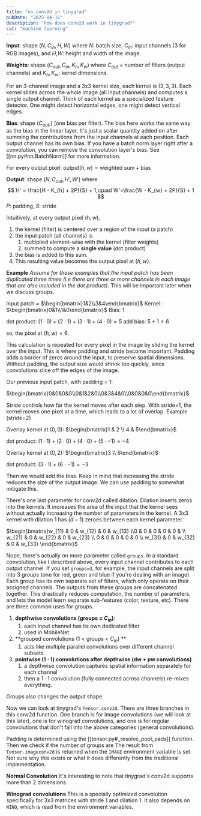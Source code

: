 ```yaml
---
title: "nn.conv2d in tinygrad"
pubDate: "2025-04-16"
description: "how does conv2d work in tinygrad?"
cat: "machine learning"
---
```


**Input**: shape $(N, C_{in}, H, W)$ where $N$: batch size, $C_{in}$: input channels (3 for RGB images), and $H$,$W$: height and width of the image. 

**Weights**: shape $(C_{out}, C_{in}, K_h, K_w)$ where $C_{out}$ = number of filters (output channels) and $K_h, K_w$: kernel dimensions. 

For an 3-channel image and a 3x3 kernel size, each kernel is $(3,3,3)$. Each kernel slides across the whole image (all input channels) and computes a single output channel. Think of each kernel as a specialized feature detector. One might detect horizontal edges, one might detect vertical edges. 

**Bias**: shape $(C_{out},)$ (one bias per filter). The bias here works the same way as the bias in the linear layer. It's just a scalar quantity added on after summing the contributions from the input channels at each position. Each output channel has its own bias. If you have a batch norm layer right after a convolution, you can remove the convolution layer's bias. See [[nn.py#nn.BatchNorm]] for more information. 

For every output pixel: $\text{output}(h, w) = \text{weighted sum} + \text{bias}$

**Output**: shape $(N, C_{out}, H', W')$ where 
$$ 
H' = \frac{H - K_{h} + 2P}{S} + 1,\quad W'=\frac{W - K_{w} + 2P}{S} + 1
$$
$P$: padding, $S$: stride

Intuitively, at every output pixel $(h,w)$, 
1. the kernel (filter) is centered over a region of the input (a patch)
2. the input patch (all channels) is 
	1. multiplied element-wise with the kernel (filter weights)
	2. summed to compute a **single value** (dot product)
3. the bias is added to this sum. 
4. This resulting value becomes the output pixel at $(h,w)$. 

**Example**
*Assume for these examples that the input patch has been duplicated three times (i.e there are three or more channels in each image that are also included in the dot product)*.
This will be important later when we discuss groups. 

Input patch = $\begin{bmatrix}1&2\\3&4\end{bmatrix}$
Kernel: $\begin{bmatrix}0&1\\1&0\end{bmatrix}$
Bias: $1$

dot product: $(1 \cdot 0) + (2 \cdot 1) + (3 \cdot 1) + (4 \cdot 0) = 5$
add bias: $5+1=6$ 

so, the pixel at $(h,w) = 6$. 

This calculation is repeated for every pixel in the image by sliding the kernel over the input. This is where padding and stride become important. Padding adds a border of zeros around the input, to preserve spatial dimensions. Without padding, the output size would shrink too quickly, since convolutions slice off the edges of the image. 

Our previous input patch, with padding = 1: 

$\begin{bmatrix}0&0&0&0\\0&1&2&0\\0&3&4&0\\0&0&0&0\end{bmatrix}$

Stride controls how far the kernel moves after each step. With stride=1, the kernel moves one pixel at a time, which leads to a lot of overlap. Example (stride=2)

Overlay kernel at $(0,0)$:
$\begin{bmatrix}1 & 2 \\ 4 & 5\end{bmatrix}$

dot product: $(1\cdot1) + (2\cdot0) + (4\cdot0) + (5\cdot-1) = -4$

Overlay kernel at $(0,2)$:
$\begin{bmatrix}3 \\ 6\end{bmatrix}$

dot product: $(3\cdot1) + (6\cdot-1) = -3$

Then we would add the bias. Keep in mind that increasing the stride reduces the size of the output image. We can use padding to somewhat mitigate this.

There's one last parameter for conv2d called dilation. Dilation inserts zeros into the kernels. It increases the area of the input that the kernel sees without actually increasing the number of parameters in the kernel. A 3x3 kernel with dilation 1 has $(d-1)$ zeroes between each kernel parameter. 

$\begin{bmatrix}w_{11} & 0 & w_{12} & 0 & w_{13} \\0 & 0 & 0 & 0 & 0 &  \\ w_{21} & 0 & w_{22} & 0 & w_{23} \\ 0 & 0 & 0 & 0 & 0  \\ w_{31} & 0 & w_{32} & 0 & w_{33} \end{bmatrix}$


Nope, there's actually on more parameter called `groups`. In a standard convolution, like I described above, every input channel contributes to each output channel. If you set `groups=3`, for example, the input channels are split into 3 groups (one for red, green and blue if you're dealing with an image). Each group has its own separate set of filters, which only operate on their assigned channels. The outputs from these groups are concatenated together. This drastically reduces computation, the number of parameters, and lets the model learn separate sub-features (color, texture, etc). There are three common uses for groups.

1. **depthwise convolutions (groups = $C_{in}$)**:
	1. each input channel has its own dedicated filter
	2. used in MobileNet
2. **grouped convolutions (1 < groups < $C_{in}$) **
	1. acts like multiple parallel convolutions over different channel subsets.
3. **pointwise ($1\cdot{1}$) convolutions after depthwise (dw + pw convolutions)**
	1. a depthwise convolution captures spatial information separately for each channel
	2. then a $1\cdot{1}$ convolution (fully connected across channels) re-mixes everything.

Groups also changes the output shape. 

Now we can look at tinygrad's `Tensor.conv2d`. There are three branches in this conv2d function.  One branch is for image convolutions (we will look at this later), one is for winograd convolutions, and one is for regular convolutions that don't fall into the above categories (general convolutions). 

Padding is determined using the [[tensor.py#_resolve_pool_pads]] function. Then we check if the number of groups are 
The result from `Tensor.imageconv2d` is returned when the `IMAGE` environment variable is set. Not sure why this exists or what it does differently from the traditional implementation. 

**Normal Convolution**
It's interesting to note that tinygrad's conv2d supports more than 2 dimensions. 



**Winograd convolutions**
This is a specially optimized convolution specifically for 3x3 matrices with stride 1 and dilation 1. It also depends on `WINO`, which is read from the environment variables. 

